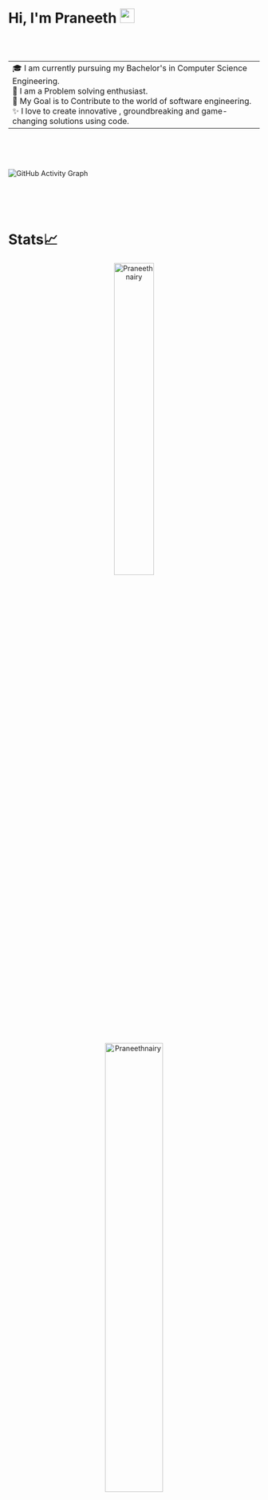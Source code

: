 # Hi, I'm Praneeth <img src="https://github.com/TheDudeThatCode/TheDudeThatCode/blob/master/Assets/Hi.gif" width="29px">

<br/>
<br/>
<table>
<tr>
  <td valign="center">
    🎓 I am currently pursuing my Bachelor's in Computer Science Engineering.<br/>
    🌱 I am a Problem solving enthusiast.<br/>
    🎯 My Goal is to Contribute to the world of software engineering.<br/>
    ✨ I love to create innovative , groundbreaking and game-changing solutions using code.<br/>
</tr>
</table>
<br/>
<br/>
<br/>

  
  ![GitHub Activity Graph](https://activity-graph.herokuapp.com/graph?username=Praneethnairy&theme=dracula&hide_border=true)
  
<br/>
<br/>
<br/>

# Stats📈
<p align="center"> <img width="40%" src="https://github-readme-stats.vercel.app/api/top-langs?username=Praneethnairy&show_icons=true&theme=dracula&title_color=ff8000&text_color=ffffff&bg_color=6a6a6a&locale=en&layout=compact&hide_border=true" alt="Praneethnairy" /><br/>  <img width="48%" src="https://github-readme-stats.vercel.app/api?username=Praneethnairy&show_icons=true&theme=dracula&title_color=ff8000&text_color=ffffff&bg_color=6a6a6a&locale=en&hide_border=true" alt="Praneethnairy" /><br/> <img width="48%" src="https://github-readme-streak-stats.herokuapp.com/?user=Praneethnairy&theme=highcontrast&hide_border=true" alt="Praneethnairy" /><br/> </p>

<br/>
<br/>
<br/>

# Technical Skills

![C++](https://img.shields.io/badge/c++-%2300599C.svg?style=for-the-badge&logo=c%2B%2B&logoColor=white) ![Express.js](https://img.shields.io/badge/express.js-%23404d59.svg?style=for-the-badge&logo=express&logoColor=%2361DAFB) ![NPM](https://img.shields.io/badge/NPM-%23000000.svg?style=for-the-badge&logo=npm&logoColor=white) ![NodeJS](https://img.shields.io/badge/node.js-6DA55F?style=for-the-badge&logo=node.js&logoColor=white) ![ReactJS](https://img.shields.io/badge/react-%2320232a.svg?style=for-the-badge&logo=react&logoColor=%2361DAFB) ![Machine Learning](https://img.shields.io/badge/React_Router-CA4245?style=for-the-badge&logo=react-router&logoColor=white) ![Jupyter Notebook](https://img.shields.io/badge/jupyter-%23FA0F00.svg?style=for-the-badge&logo=jupyter&logoColor=white) ![Visual Studio](https://img.shields.io/badge/Visual%20Studio-5C2D91.svg?style=for-the-badge&logo=visual-studio&logoColor=white) ![C](https://img.shields.io/badge/c-%2300599C.svg?style=for-the-badge&logo=c&logoColor=white)  	![HTML5](https://img.shields.io/badge/html5-%23E34F26.svg?style=for-the-badge&logo=html5&logoColor=white) 	![CSS3](https://img.shields.io/badge/css3-%231572B6.svg?style=for-the-badge&logo=css3&logoColor=white) 	![JavaScript](https://img.shields.io/badge/javascript-%23323330.svg?style=for-the-badge&logo=javascript&logoColor=%23F7DF1E) ![Markdown](https://img.shields.io/badge/markdown-%23000000.svg?style=for-the-badge&logo=markdown&logoColor=white) ![Python](https://img.shields.io/badge/python-3670A0?style=for-the-badge&logo=python&logoColor=ffdd54) ![NumPy](https://img.shields.io/badge/numpy-%23013243.svg?style=for-the-badge&logo=numpy&logoColor=white) ![Pandas](https://img.shields.io/badge/pandas-%23150458.svg?style=for-the-badge&logo=pandas&logoColor=white) ![Linux](https://img.shields.io/badge/Linux-FCC624?style=for-the-badge&logo=linux&logoColor=black) ![Windows](https://img.shields.io/badge/Windows-0078D6?style=for-the-badge&logo=windows&logoColor=white) ![GitHub](https://img.shields.io/badge/github-%23121011.svg?style=for-the-badge&logo=github&logoColor=white) ![MySQL](https://img.shields.io/badge/React_Router-CA4245?style=for-the-badge&logo=react-router&logoColor=white)![MongoDB](https://img.shields.io/badge/numpy-%23013243.svg?style=for-the-badge&logo=numpy&logoColor=white)

<br/>
<br/>
<br/>



# Connect with Me



<a href="linkedin.com/in/praneeth-p-nairy-474071202"><img align="left" src="https://https://github.com/Praneethnairy/Praneethnairy/tree/main/images/linkedin.svg" alt="icon | LinkedIn" width="60px" height="50px"/></a> <a href="https://www.instagram.com/praneeth_nairy/"><img align="left" src="https://https://github.com/Praneethnairy/Praneethnairy/tree/main/images/instagram.svg" alt="icon | LinkedIn" width="60px" height="50px"/></a> <a href="https://twitter.com/nairy_praneeth"><img align="left" src="https://https://github.com/Praneethnairy/Praneethnairy/tree/main/images/twitter.svg" alt="icon | LinkedIn" width="60px" height="50px"/></a> 

<br/>
<br/>
<br/>















